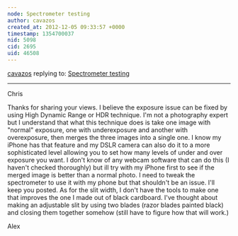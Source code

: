 ```yaml
---
node: Spectrometer testing
author: cavazos
created_at: 2012-12-05 09:33:57 +0000
timestamp: 1354700037
nid: 5098
cid: 2695
uid: 46508
---
```




[cavazos](../profile/cavazos) replying to: [Spectrometer testing](../notes/cfastie/12-3-2012/spectrometer-testing)

----
Chris

Thanks for sharing your views. I believe the exposure issue can be fixed by using High Dynamic Range or HDR technique. I'm not a photography expert but I understand that what this technique does is take one image with "normal" exposure, one with underexposure and another with overexposure, then merges the three images into a single one. I know my iPhone has that feature and my DSLR camera can also do it to a more sophisticated level allowing you to set how many levels of under and over exposure you want. I don't know of any webcam software that can do this (I haven't checked thoroughly) but ill try with my iPhone first to see if the merged image is better than a normal photo. I need to tweak the spectrometer to use it with my phone but that shouldn't be an issue. I'll keep you posted. As for the slit width, I don't have the tools to make one that improves the one I made out of black cardboard. I've thought about making an adjustable slit by using two blades (razor blades painted black) and closing them together somehow (still have to figure how that will work.)

Alex